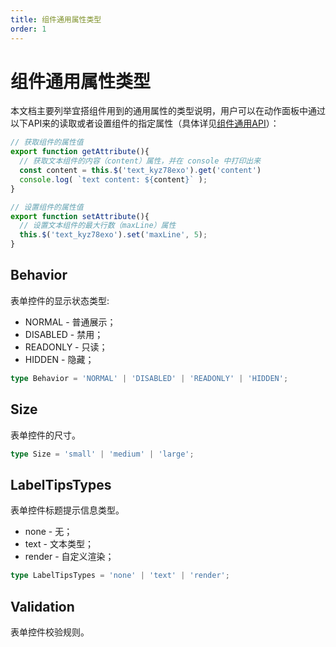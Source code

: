 ```yaml
---
title: 组件通用属性类型
order: 1
---
```


# 组件通用属性类型
本文档主要列举宜搭组件用到的通用属性的类型说明，用户可以在动作面板中通过以下API来的读取或者设置组件的指定属性（具体详见[组件通用API](/docs/guide/api#组件通用-api)）：

```js
// 获取组件的属性值
export function getAttribute(){
  // 获取文本组件的内容（content）属性，并在 console 中打印出来
  const content = this.$('text_kyz78exo').get('content')
  console.log( `text content: ${content}` );
}

// 设置组件的属性值
export function setAttribute(){
  // 设置文本组件的最大行数（maxLine）属性
  this.$('text_kyz78exo').set('maxLine', 5);
}
```


## Behavior
表单控件的显示状态类型:
* NORMAL - 普通展示；
* DISABLED - 禁用；
* READONLY - 只读；
* HIDDEN - 隐藏；

```ts
type Behavior = 'NORMAL' | 'DISABLED' | 'READONLY' | 'HIDDEN';
```

## Size
表单控件的尺寸。

```ts
type Size = 'small' | 'medium' | 'large';
```

## LabelTipsTypes
表单控件标题提示信息类型。
* none - 无；
* text - 文本类型；
* render - 自定义渲染；

```ts
type LabelTipsTypes = 'none' | 'text' | 'render';
```

## Validation 
表单控件校验规则。

```ts

```